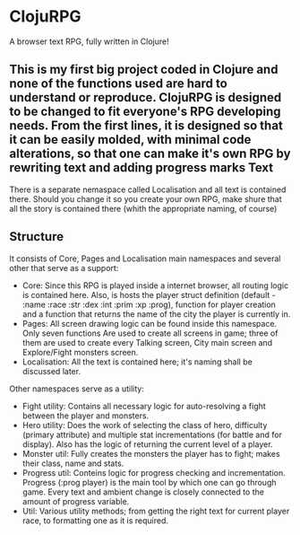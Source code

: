 ClojuRPG
========

A browser text RPG, fully written in Clojure!

This is my first big project coded in Clojure and none of the functions used are hard to understand or reproduce. ClojuRPG is designed to be changed to fit everyone's RPG developing needs. From the first lines, it is designed so that it can be easily molded, with minimal code alterations, so that one can make it's own RPG by rewriting text and adding progress marks 
Text
----
There is a separate nemaspace called Localisation and all text is contained there. Should you change it so you create your own RPG, make shure that all the story is contained there (whith the appropriate naming, of course)

Structure
----
It consists of Core, Pages and Localisation main namespaces and several other that serve as a support:
 - Core:
Since this RPG is played inside a internet browser, all routing logic is contained here. Also, is hosts the player struct definition (default - :name :race :str :dex :int :prim :xp :prog), function for player creation and a function that returns the name of the city the player is currently in.
 - Pages:
All screen drawing logic can be found inside this namespace. Only seven functions Are used to create all screens in game; three of them are used to create every Talking screen, City main screen and Explore/Fight monsters screen.
 - Localisation:
All the text is contained here; it's naming shall be discussed later.

Other namespaces serve as a utility:
 - Fight utility:
Contains all necessary logic for auto-resolving a fight between the player and monsters.
 - Hero utility:
Does the work of selecting the class of hero, difficulty (primary attribute) and multiple stat incrementations (for battle and for display). Also has the logic of returning the current level of a player.
 - Monster util:
Fully creates the monsters the player has to fight; makes their class, name and stats.
 - Progress util:
Conteins logic for progress checking and incrementation. Progress (:prog player) is the main tool by which one can go through game. Every text and ambient change is closely connected to the amount of progress variable.
 - Util:
Various utility methods; from getting the right text for current player race, to formatting one as it is required.



